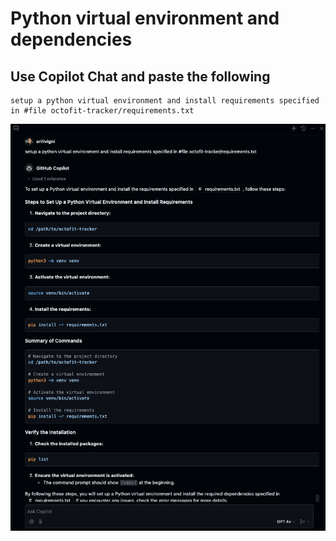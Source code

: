 # Python virtual environment and dependencies

## Use Copilot Chat and paste the following

```
setup a python virtual environment and install requirements specified in #file octofit-tracker/requirements.txt
```

![python venv and dependencies](./5_1_PythonVenvDeps.png)